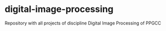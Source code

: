 # digital-image-processing
Repository with all projects of discipline Digital Image Processing of PPGCC
